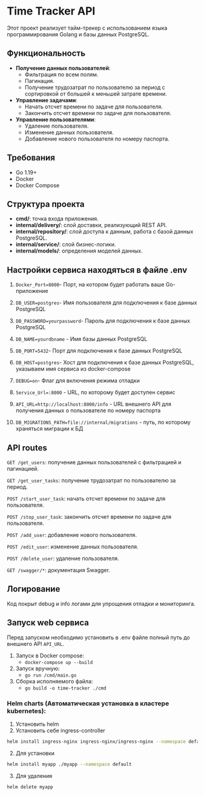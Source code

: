 # Time Tracker API

Этот проект реализует тайм-трекер с использованием языка программирования Golang и базы данных PostgreSQL. 

## Функциональность

- **Получение данных пользователей**:
  - Фильтрация по всем полям.
  - Пагинация.
  - Получение трудозатрат по пользователю за период с сортировкой от большей к меньшей затрате времени.
- **Управление задачами**:
  - Начать отсчет времени по задаче для пользователя.
  - Закончить отсчет времени по задаче для пользователя.
- **Управление пользователями**:
  - Удаление пользователя.
  - Изменение данных пользователя.
  - Добавление нового пользователя по номеру паспорта.


## Требования

- Go 1.19+
- Docker
- Docker Compose

## Структура проекта

- **cmd/**: точка входа приложения.
- **internal/delivery/**: слой доставки, реализующий REST API.
- **internal/repository/**: слой доступа к данным, работа с базой данных PostgreSQL.
- **internal/service/**: слой бизнес-логики.
- **internal/models/**: определения моделей данных.

## Настройки сервиса находяться в файле .env

1) `Docker_Port=8000`- Порт, на котором будет работать ваше Go-приложение

2) `DB_USER=postgres`- Имя пользователя для подключения к базе данных PostgreSQL

3) `DB_PASSWORD=yourpassword`- Пароль для подключения к базе данных PostgreSQL

4) `DB_NAME=yourdbname` - Имя базы данных PostgreSQL

5) `DB_PORT=5432`- Порт для подключения к базе данных PostgreSQL

6) `DB_HOST=postgres`- Хост для подключения к базе данных PostgreSQL, указываем имя сервиса из docker-compose

7) `DEBUG=on`- Флаг для включения режима отладки

8) `Service_Url=:8000` - URL, по которому будет доступен сервис

9) `API_URL=http://localhost:8000/info` - URL внешнего API для получения данных о пользователе по номеру паспорта

10) `DB_MIGRATIONS_PATH=file://internal/migrations` - путь, по которому храняться миграции к БД

## API routes

`GET /get_users`: получение данных пользователей с фильтрацией и пагинацией.

`GET /get_user_tasks`: получение трудозатрат по пользователю за период.

`POST /start_user_task`: начать отсчет времени по задаче для пользователя.

`POST /stop_user_task`: закончить отсчет времени по задаче для пользователя.

`POST /add_user`: добавление нового пользователя.

`POST /edit_user`: изменение данных пользователя.

`POST /delete_user`: удаление пользователя.

`GET /swagger/*`: документация Swagger.

## Логирование

Код покрыт debug и info логами для упрощения отладки и мониторинга.

## Запуск web сервиса
Перед запуском необходимо установить в .env файле полный путь до внешнего API ``API_URL``.


1) Запуск в Docker compose:
    -  ``docker-compose up --build``
2) Запуск вручную:
    - ``go run /cmd/main.go``
3) Сборка исполняемого файла:
    - ``go build -o time-tracker ./cmd``



### Helm charts (Автоматическая установка в кластере kubernetes):

1) Установить helm
2) Установить себе ingress-controller
```bash
helm install ingress-nginx ingress-nginx/ingress-nginx --namespace default --create-namespace
```

2) Для установки
```bash
helm install myapp ./myapp --namespace default
```
3) Для удаления
```bash
helm delete myapp
```